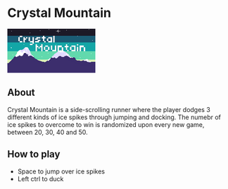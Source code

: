 
# Crystal Mountain 
![Crytal Mountain thumbnail image](https://raw.githubusercontent.com/InaSLew/Play-Crystal-Mountain/main/thumbnail.png)

## About

Crystal Mountain is a side-scrolling runner where the player dodges 3 different kinds of ice spikes through jumping and docking. The numebr of ice spikes to overcome to win is randomized upon every new game, between 20, 30, 40 and 50.

## How to play
- Space to jump over ice spikes
- Left ctrl to duck
